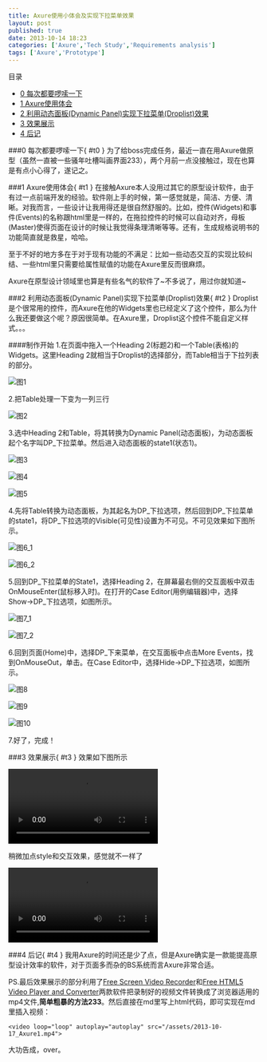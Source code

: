 ```yaml
---
title: Axure使用小体会及实现下拉菜单效果
layout: post
published: true
date: 2013-10-14 18:23
categories: ['Axure','Tech Study','Requirements analysis']
tags: ['Axure','Prototype']
---
```

目录
- [0 每次都要啰嗦一下]( #t0 )
- [1 Axure使用体会]( #t1 )
- [2 利用动态面板(Dynamic Panel)实现下拉菜单(Droplist)效果]( #t2 )
- [3 效果展示]( #t3 )
- [4 后记]( #t4 )

###0 每次都要啰嗦一下{ #t0 }
为了给boss完成任务，最近一直在用Axure做原型（虽然一直被一些骚年吐槽叫画界面233），两个月前一点没接触过，现在也算是有点小心得了，遂记之。

<!--break-->

###1 Axure使用体会{ #t1 }
在接触Axure本人没用过其它的原型设计软件，由于有过一点前端开发的经验。软件刚上手的时候，第一感觉就是，简洁、方便、清晰。对我而言，一些设计让我用得还是很自然舒服的。比如，控件(Widgets)和事件(Events)的名称跟html里是一样的，在拖拉控件的时候可以自动对齐，母板(Master)使得页面在设计的时候让我觉得条理清晰等等。还有，生成规格说明书的功能简直就是救星，哈哈。

至于不好的地方多在于对于现有功能的不满足：比如一些动态交互的实现比较纠结、一些html里只需要给属性赋值的功能在Axure里反而很麻烦。

Axure在原型设计领域里也算是有些名气的软件了~不多说了，用过你就知道~

###2 利用动态面板(Dynamic Panel)实现下拉菜单(Droplist)效果{ #t2 }
Droplist是个很常用的控件，而Axure在他的Widgets里也已经定义了这个控件，那么为什么我还要做这个呢？原因很简单。在Axure里，Droplist这个控件不能自定义样式。。。

####制作开始
1.在页面中拖入一个Heading 2(标题2)和一个Table(表格)的Widgets。这里Heading 2就相当于Droplist的选择部分，而Table相当于下拉列表的部分。

![图1](/assets/2013-10-17_Axure1.png)

2.把Table处理一下变为一列三行

![图2](/assets/2013-10-17_Axure2.png)

3.选中Heading 2和Table，将其转换为Dynamic Panel(动态面板)，为动态面板起个名字叫DP_下拉菜单。然后进入动态面板的state1(状态1)。

![图3](/assets/2013-10-17_Axure3.png)

![图4](/assets/2013-10-17_Axure4.png)

![图5](/assets/2013-10-17_Axure5.png)

4.先将Table转换为动态面板，为其起名为DP_下拉选项，然后回到DP_下拉菜单的state1，将DP_下拉选项的Visible(可见性)设置为不可见。不可见效果如下图所示。

![图6_1](/assets/2013-10-17_Axure9.png)

![图6_2](/assets/2013-10-17_Axure6.png)

5.回到DP_下拉菜单的State1，选择Heading 2，在屏幕最右侧的交互面板中双击OnMouseEnter(鼠标移入时)。在打开的Case Editor(用例编辑器)中，选择Show->DP_下拉选项，如图所示。

![图7_1](/assets/2013-10-17_Axure7.png)

![图7_2](/assets/2013-10-17_Axure11.png)

6.回到页面(Home)中，选择DP_下来菜单，在交互面板中点击More Events，找到OnMouseOut，单击。在Case Editor中，选择Hide->DP_下拉选项，如图所示。

![图8](/assets/2013-10-17_Axure12.png)

![图9](/assets/2013-10-17_Axure13.png)

![图10](/assets/2013-10-17_Axure14.png)

7.好了，完成！

###3 效果展示{ #t3 }
效果如下图所示

<video loop="loop" autoplay="autoplay" src="/assets/2013-10-17_Axure1.mp4">对不起，您的浏览器不支持Video标签</video>


稍微加点style和交互效果，感觉就不一样了

<video loop="loop" autoplay="autoplay" src="/assets/2013-10-17_Axure2.mp4">对不起，您的浏览器不支持Video标签</video>

###4 后记{ #t4 }
我用Axure的时间还是少了点，但是Axure确实是一款能提高原型设计效率的软件，对于页面多而杂的BS系统而言Axure非常合适。

PS.最后效果展示的部分利用了[Free Screen Video Recorder](http://www.dvdvideosoft.com/cn/products/dvd/Free-Screen-Video-Recorder.htm)和[Free HTML5 Video Player and Converter](http://www.dvdvideosoft.com/cn/products/dvd/Free-HTML5-Video-Player-and-Converter.htm)两款软件把录制好的视频文件转换成了浏览器适用的mp4文件,**简单粗暴的方法233**。然后直接在md里写上html代码，即可实现在md里插入视频：

	<video loop="loop" autoplay="autoplay" src="/assets/2013-10-17_Axure1.mp4">



大功告成，over。
